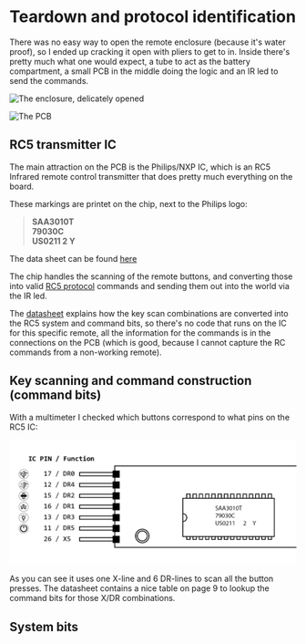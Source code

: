 # Teardown and protocol identification

There was no easy way to open the remote enclosure (because it's water proof), 
so I ended up cracking it open with pliers to get to in. Inside there's 
pretty much what one would expect, a tube to act as the battery compartment, a
small PCB in the middle doing the logic and an IR led to send the commands.

![The enclosure, delicately opened](img/remote-opened.jpg)

![The PCB](img/remote-pcb.jpg)

## RC5 transmitter IC

The main attraction on the PCB is the Philips/NXP IC, which is an RC5 Infrared 
remote control transmitter that does pretty much everything on the board. 

These markings are printet on the chip, next to the Philips logo:

> **SAA3010T**  
> **79030C**  
> **US0211 2 Y**  

The data sheet can be found [here](SAA3010T-datasheet.pdf)

The chip handles the scanning of the remote buttons, and converting those into
valid [RC5 protocol](https://en.wikipedia.org/wiki/RC-5) commands and sending 
them out into the world via the IR led.

The [datasheet](SAA3010T-datasheet.pdf) explains how the key scan combinations
are converted into the RC5 system and command bits, so there's no code that
runs on the IC for this specific remote, all the information for the commands
is in the connections on the PCB (which is good, because I cannot capture the 
RC commands from a non-working remote).

## Key scanning and command construction (command bits)

With a multimeter I checked which buttons correspond to what pins on the 
RC5 IC:

![Pin mapping of the button connector](img/pin-mapping.png)

As you can see it uses one X-line and 6 DR-lines to scan all the button
presses. The datasheet contains a nice table on page 9 to lookup the command
bits for those X/DR combinations.

## System bits




